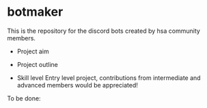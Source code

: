 # botmaker
This is the repository for the discord bots created by hsa community members.

- Project aim

- Project outline

- Skill level
Entry level project, contributions from intermediate and advanced members would be appreciated!

To be done:
